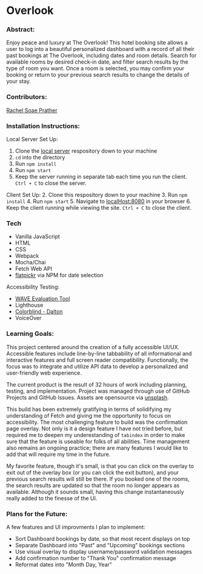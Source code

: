 # Overlook

### Abstract:
[//]: <> (Briefly describe what you built and its features. What problem is the app solving? How does this application solve that problem?)
Enjoy peace and luxury at The Overlook!
This hotel booking site allows a user to log into a beautiful personalized dashboard with a record of all their past bookings at The Overlook, including dates and room details. 
Search for available rooms by desired check-in date, and filter search results by the type of room you want. 
Once a room is selected, you may confirm your booking or return to your previous search results to change the details of your stay.

### Contributors:
[//]: <> (Who worked on this application? Link to their GitHubs.)
[Rachel Soae Prather](https://github.com/rachelsoae)

### Installation Instructions:
[//]: <> (What steps does a person have to take to get your app cloned down and running?)
Local Server Set Up:
1. Clone the [local server](https://github.com/turingschool-examples/overlook-api) respository down to your machine
2. `cd` into the directory
3. Run `npm install`
4. Run `npm start`
5. Keep the server running in separate tab each time you run the client. `Ctrl + C` to close the server.

Client Set Up:
2. Clone this respository down to your machine
3. Run `npm install`
4. Run `npm start`
5. Navigate to [localHost:8080](http://localhost:8080/) in your browser
6. Keep the client running while viewing the site. `Ctrl + C` to close the client.

### Tech
- Vanilla JavaScript
- HTML
- CSS
- Webpack
- Mocha/Chai
- Fetch Web API
- [flatpickr](https://flatpickr.js.org/) via NPM for date selection

Accessibility Testing:
- [WAVE Evaluation Tool](https://wave.webaim.org/)
- Lighthouse
- [Colorblind - Dalton](https://chrome.google.com/webstore/detail/colorblind-dalton-for-goo/afcafnelafcgjinkaeohkalmfececool)
- VoiceOver

### Learning Goals:
[//]: <> (What were the learning goals of this project? What tech did you work with?)
This project centered around the creation of a fully accessible UI/UX. Accessible features include line-by-line tabbability of all informational and interactive features and full screen reader compatibility. Functionally, the focus was to integrate and utilize API data to develop a personalized and user-friendly web experience. 

The current product is the result of 32 hours of work including planning, testing, and implementation. Project was managed through use of GitHub Projects and GitHub Issues. Assets are opensource via [unsplash](https://unsplash.com/).

This build has been extremely gratifying in terms of solidifying my understanding of Fetch and giving me the opportunity to focus on accessibility. The most challenging feature to build was the confirmation page overlay. Not only is it a design feature I have not tried before, but required me to deepen my underestanding of `tabindex` in order to make sure that the feature is useable for folks of all abilities. Time management also remains an ongoing practice; there are many features I would like to add that will require my time in the future.

My favorite feature, though it's small, is that you can click on the overlay to exit out of the overlay box (or you can click the exit button), and your previous search results will still be there. If you booked one of the rooms, the search results are updated so that the room no longer appears as available. Although it sounds small, having this change instantaneously really added to the finesse of the UI.

### Plans for the Future:
A few features and UI improvments I plan to implement:
- Sort Dashboard bookings by date, so that most recent displays on top
- Separate Dashboard into "Past" and "Upcoming" bookings sections
- Use visual overlay to display username/password validation messages
- Add confirmation number to "Thank You" confirmation message
- Reformat dates into "Month Day, Year"